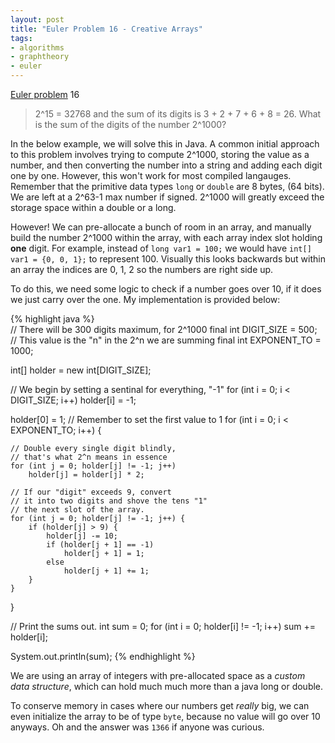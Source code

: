 ```yaml
---
layout: post
title: "Euler Problem 16 - Creative Arrays"
tags:
- algorithms
- graphtheory
- euler
---
```


[Euler problem](http://projecteuler.net/problems) 16
> 2^15 = 32768 and the sum of its digits is 3 + 2 + 7 + 6 + 8 = 26. What is the sum of the digits of the number 2^1000?

In the below example, we will solve this in Java. A common initial approach to this problem involves trying to compute 2^1000, storing the value as a number, and then converting the number into a string and adding each digit one by one. However, this won't work for most compiled langauges. Remember that the primitive data types `long` or `double` are 8 bytes, (64 bits). We are left at a 2^63-1 max number if signed. 2^1000 will greatly exceed the storage space within a double or a long.

However! We can pre-allocate a bunch of room in an array, and manually build the number 2^1000 within the array, with each array index slot holding **one** digit. For example, instead of
`long var1 = 100;`
we would have
`int[] var1 = {0, 0, 1};`
to represent 100. Visually this looks backwards but within an array the indices are 0, 1, 2 so the numbers are right side up.

To do this, we need some logic to check if a number goes over 10, if it does we just carry over the one. My implementation is provided below:

{% highlight java %}	
// There will be 300 digits maximum, for 2^1000
final int DIGIT_SIZE = 500;
// This value is the "n" in the 2^n we are summing 
final int EXPONENT_TO = 1000; 

int[] holder = new int[DIGIT_SIZE];

// We begin by setting a sentinal for everything, "-1"
for (int i = 0; i < DIGIT_SIZE; i++)
    holder[i] = -1;

holder[0] = 1; // Remember to set the first value to 1
for (int i = 0; i < EXPONENT_TO; i++) { 
			
    // Double every single digit blindly,
    // that's what 2^n means in essence 		     
    for (int j = 0; holder[j] != -1; j++) 				
        holder[j] = holder[j] * 2; 
			 			     
    // If our "digit" exceeds 9, convert 		
    // it into two digits and shove the tens "1" 			
    // the next slot of the array. 			
    for (int j = 0; holder[j] != -1; j++) { 				
        if (holder[j] > 9) {
            holder[j] -= 10;
            if (holder[j + 1] == -1) 
                holder[j + 1] = 1;
            else 
                holder[j + 1] += 1;
        }
    }
}

// Print the sums out.
int sum = 0;
for (int i = 0; holder[i] != -1; i++)
    sum += holder[i];

System.out.println(sum);
{% endhighlight %}

We are using an array of integers with pre-allocated space as a *custom data structure*, which can hold much much more than a java long or double. 

To conserve memory in cases where our numbers get *really* big, we can even initialize the array to be of type `byte`, because no value will go over 10 anyways. Oh and the answer was `1366` if anyone was curious.
